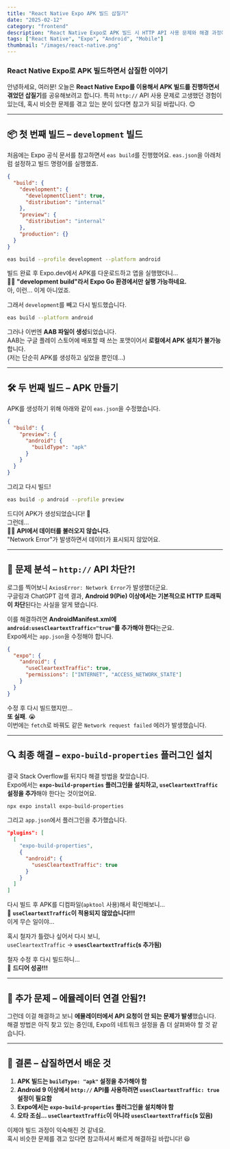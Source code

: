 ```yaml
---
title: "React Native Expo APK 빌드 삽질기"
date: "2025-02-12"
category: "frontend"
description: "React Native Expo로 APK 빌드 시 HTTP API 사용 문제와 해결 과정에 대한 상세한 가이드"
tags: ["React Native", "Expo", "Android", "Mobile"]
thumbnail: "/images/react-native.png"
---
```


### React Native Expo로 APK 빌드하면서 삽질한 이야기

안녕하세요, 여러분! 오늘은 **React Native Expo를 이용해서 APK 빌드를 진행하면서 겪었던 삽질기**를 공유해보려고 합니다. 특히 `http://` API 사용 문제로 고생했던 경험이 있는데, 혹시 비슷한 문제를 겪고 있는 분이 있다면 참고가 되길 바랍니다. 😊

---

## 📦 첫 번째 빌드 – `development` 빌드

처음에는 Expo 공식 문서를 참고하면서 `eas build`를 진행했어요. `eas.json`을 아래처럼 설정하고 빌드 명령어를 실행했죠.

```json
{
  "build": {
    "development": {
      "developmentClient": true,
      "distribution": "internal"
    },
    "preview": {
      "distribution": "internal"
    },
    "production": {}
  }
}
```

```bash
eas build --profile development --platform android
```

빌드 완료 후 Expo.dev에서 APK를 다운로드하고 앱을 실행했더니...  
🤦‍♂️ **"development build"라서 Expo Go 환경에서만 실행 가능하네요.**  
아, 이런... 이게 아니었죠.

그래서 `development`를 빼고 다시 빌드했습니다.

```bash
eas build --platform android
```

그러나 이번엔 **AAB 파일이 생성**되었습니다.  
AAB는 구글 플레이 스토어에 배포할 때 쓰는 포맷이어서 **로컬에서 APK 설치가 불가능**합니다.  
(저는 단순히 APK를 생성하고 싶었을 뿐인데...)

---

## 🛠 두 번째 빌드 – APK 만들기

APK를 생성하기 위해 아래와 같이 `eas.json`을 수정했습니다.

```json
{
  "build": {
    "preview": {
      "android": {
        "buildType": "apk"
      }
    }
  }
}
```

그리고 다시 빌드!

```bash
eas build -p android --profile preview
```

드디어 APK가 생성되었습니다! 🎉  
그런데...  
🤦‍♂️ **API에서 데이터를 불러오지 않습니다.**  
"Network Error"가 발생하면서 데이터가 표시되지 않았어요.

---

## 🤔 문제 분석 – `http://` API 차단?!

로그를 찍어보니 `AxiosError: Network Error`가 발생했더군요.  
구글링과 ChatGPT 검색 결과, **Android 9(Pie) 이상에서는 기본적으로 HTTP 트래픽이 차단**된다는 사실을 알게 됐습니다.

이를 해결하려면 **AndroidManifest.xml에 `android:usesCleartextTraffic="true"`를 추가해야 한다**는군요.  
Expo에서는 `app.json`을 수정해야 합니다.

```json
{
  "expo": {
    "android": {
      "useCleartextTraffic": true,
      "permissions": ["INTERNET", "ACCESS_NETWORK_STATE"]
    }
  }
}
```

수정 후 다시 빌드했지만...  
**또 실패**. 😭  
이번에는 `fetch`로 바꿔도 같은 `Network request failed` 에러가 발생했습니다.

---

## 🔍 최종 해결 – `expo-build-properties` 플러그인 설치

결국 Stack Overflow를 뒤지다 해결 방법을 찾았습니다.  
Expo에서는 **`expo-build-properties` 플러그인을 설치하고, `useCleartextTraffic` 설정을 추가**해야 한다는 것이었어요.

```bash
npx expo install expo-build-properties
```

그리고 `app.json`에서 플러그인을 추가했습니다.

```json
"plugins": [
  [
    "expo-build-properties",
    {
      "android": {
        "usesCleartextTraffic": true
      }
    }
  ]
]
```

다시 빌드 후 APK를 디컴파일(`apktool` 사용)해서 확인해보니...  
🤯 **`useCleartextTraffic`이 적용되지 않았습니다!!!**  
이게 무슨 일이야...

혹시 철자가 틀렸나 싶어서 다시 보니,  
`useCleartextTraffic` → **`usesCleartextTraffic`(s 추가됨)**

철자 수정 후 다시 빌드하니...  
🎉 **드디어 성공!!!**

---

## 🚨 추가 문제 – 에뮬레이터 연결 안됨?!

그런데 이걸 해결하고 보니 **에뮬레이터에서 API 요청이 안 되는 문제가 발생**했습니다.  
해결 방법은 아직 찾고 있는 중인데, Expo의 네트워크 설정을 좀 더 살펴봐야 할 것 같습니다.

---

## 📌 결론 – 삽질하면서 배운 것

1. **APK 빌드는 `buildType: "apk"` 설정을 추가해야 함**
2. **Android 9 이상에서 `http://` API를 사용하려면 `usesCleartextTraffic: true` 설정이 필요함**
3. **Expo에서는 `expo-build-properties` 플러그인을 설치해야 함**
4. **오타 조심... `useCleartextTraffic`이 아니라 `usesCleartextTraffic`(s 있음)**

이제야 빌드 과정이 익숙해진 것 같네요.  
혹시 비슷한 문제를 겪고 있다면 참고하셔서 빠르게 해결하길 바랍니다! 😆
